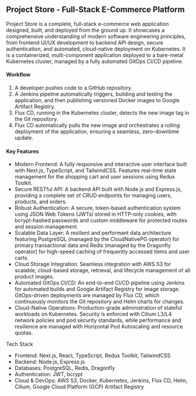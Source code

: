 ## Project Store - Full-Stack E-Commerce Platform

Project Store is a complete, full-stack e-commerce web application designed, built, and deployed from the ground up. It showcases a comprehensive understanding of modern software engineering principles, from frontend UI/UX development to backend API design, secure authentication, and automated, cloud-native deployment on Kubernetes. It is a containerized, multi-component application deployed to a bare-metal Kubernetes cluster, managed by a fully automated GitOps CI/CD pipeline.

#### Workflow
1. A developer pushes code to a GitHub repository.
2. A Jenkins pipeline automatically triggers, building and testing the application, and then publishing versioned Docker images to Google Artifact Registry.
3. Flux CD, running in the Kubernetes cluster, detects the new image tag in the Git repository.
4. Flux CD automatically pulls the new image and orchestrates a rolling deployment of the application, ensuring a seamless, zero-downtime update.

#### Key Features
- Modern Frontend: A fully responsive and interactive user interface built with Next.js, TypeScript, and TailwindCSS. Features real-time state management for the shopping cart and user sessions using Redux Toolkit.
- Secure RESTful API: A backend API built with Node.js and Express.js, providing a complete set of CRUD endpoints for managing users, products, and orders.
- Robust Authentication: A secure, token-based authentication system using JSON Web Tokens (JWTs) stored in HTTP-only cookies, with bcrypt-hashed passwords and custom middleware for protected routes and session management.
- Scalable Data Layer: A resilient and performant data architecture featuring PostgreSQL (managed by the CloudNativePG operator) for primary transactional data and Redis (managed by the Dragonfly operator) for high-speed caching of frequently accessed items and user carts.
- Cloud Storage Integration: Seamless integration with AWS S3 for scalable, cloud-based storage, retrieval, and lifecycle management of all product images.
- Automated GitOps CI/CD: An end-to-end CI/CD pipeline using Jenkins for automated builds and Google Artifact Registry for image storage. GitOps-driven deployments are managed by Flux CD, which continuously monitors the Git repository and Helm charts for changes.
- Cloud-Native Operations: Production-grade administration of stateful workloads on Kubernetes. Security is enforced with Cilium L3/L4 network policies and pod security standards, while performance and resilience are managed with Horizontal Pod Autoscaling and resource quotas.

Tech Stack
- Frontend: Next.js, React, TypeScript, Redux Toolkit, TailwindCSS
- Backend: Node.js, Express.js
- Databases: PostgreSQL, Redis, Dragonfly
- Authentication: JWT, bcrypt
- Cloud & DevOps: AWS S3, Docker, Kubernetes, Jenkins, Flux CD, Helm, Cilium, Google Cloud Platform (GCP) Artifact Registry